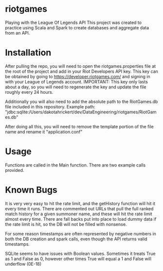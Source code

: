 # riotgames
Playing with the League Of Legends API
This project was created to practice using Scala and Spark to create databases and aggregate data from an API.

# Installation
After pulling the repo, you will need to open the riotgames.properties file at the root of the project and add in your Riot Developers API key. This key can be obtained by going to https://developer.riotgames.com/ and signing in with your League of Legends account. IMPORTANT: This key only lasts about a day, so you will need to regenerate the key and update the file roughly every 24 hours. 

Additionally you will also need to add the absolute path to the RiotGames.db file included in this repository. Example path:  "jdbc:sqlite:/Users/dakotahrickert/dev/DataEngineering/riotgames/RiotGames.db"

After doing all this, you will need to remove the template portion of the file name and rename it "application.conf"

# Usage
Functions are called in the Main function. There are two example calls provided.

# Known Bugs
It is very very easy to hit the rate limit, and the getHistory function will hit it every time it runs. There are commented out URLs that pull the full ranked match history for a given summoner name, and these will hit the rate limit almost every time. There are fall backs put into place to load dummy data if the rate limit is hit, so the DB will not be filled with nonsense.

For some reason timestamps are often represented by negative numbers in both the DB creation and spark calls, even though the API returns valid timestamps. 

SQLite seems to have issues with Boolean values. Sometimes it treats True as 1 and False as 0, however other times True will equal a 1 and False will underflow (0E-18)
